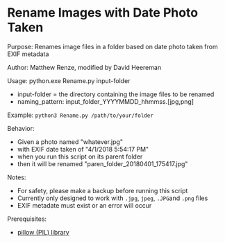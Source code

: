 # Rename Images with Date Photo Taken

Purpose: Renames image files in a folder based on date photo taken from EXIF metadata

Author: Matthew Renze, modified by David Heereman

Usage: python.exe Rename.py input-folder
  - input-folder = the directory containing the image files to be renamed
  - naming_pattern: input_folder_YYYYMMDD_hhmmss.[jpg,png]


Example:
`python3 Rename.py /path/to/your/folder`

Behavior:  
 - Given a photo named "whatever.jpg"  
 - with EXIF date taken of "4/1/2018 5:54:17 PM"  
 - when you run this script on its parent folder
 - then it will be renamed "paren_folder_20180401_175417.jpg"

Notes:
  - For safety, please make a backup before running this script
  - Currently only designed to work with `.jpg`, `jpeg`, `.JPG`and `.png`  files
  - EXIF metadate must exist or an error will occur


Prerequisites:
  - [pillow (PIL) library](https://pillow.readthedocs.io/en/stable/installation.html)
